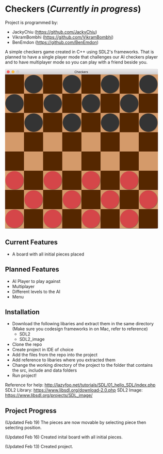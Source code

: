 # Checkers (*Currently in progress*)

Project is programmed by:
- JackyChiu (https://github.com/JackyChiu)
- VikramBombhi (https://github.com/VikramBombhi)
- BenEmdon (https://github.com/BenEmdon)

A simple checkers game created in C++ using SDL2's frameworks. That is planned to have a single player mode that challenges our AI checkers player and to have multiplayer mode so you can play with a friend beside you. 

![alt tag](https://raw.githubusercontent.com/VikramBombhi/Checkers/master/data/CheckersBoard.png)

## Current Features
- A board with all initial pieces placed

## Planned Features
- AI Player to play against
- Multiplayer 
- Different levels to the AI
- Menu

## Installation
- Download the following libaries and extract them in the same directory (Make sure you codesign frameworks in on Mac, refer to reference)
    - SDL2
    - SDL2_image
- Clone the repo
- Create project in IDE of choice
- Add the files from the repo into the project
- Add reference to libaries where you extracted them
- Change the working directory of the project to the folder that contains the src, include and data folders
- Run project!

Reference for help: http://lazyfoo.net/tutorials/SDL/01_hello_SDL/index.php
SDL2 Library: https://www.libsdl.org/download-2.0.php
SDL2 Image: https://www.libsdl.org/projects/SDL_image/

## Project Progress
(Updated Feb 19)
The pieces are now movable by selecting piece then selecting position.

(Updated Feb 16)
Created inital board with all initial pieces.

(Updated Feb 13)
Created project.